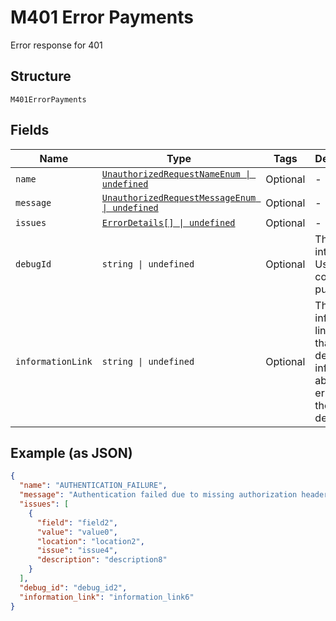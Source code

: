 
# M401 Error Payments

Error response for 401

## Structure

`M401ErrorPayments`

## Fields

| Name | Type | Tags | Description |
|  --- | --- | --- | --- |
| `name` | [`UnauthorizedRequestNameEnum \| undefined`](../../doc/models/unauthorized-request-name-enum.md) | Optional | - |
| `message` | [`UnauthorizedRequestMessageEnum \| undefined`](../../doc/models/unauthorized-request-message-enum.md) | Optional | - |
| `issues` | [`ErrorDetails[] \| undefined`](../../doc/models/error-details.md) | Optional | - |
| `debugId` | `string \| undefined` | Optional | The PayPal internal ID. Used for correlation purposes. |
| `informationLink` | `string \| undefined` | Optional | The information link, or URI, that shows detailed information about this error for the developer. |

## Example (as JSON)

```json
{
  "name": "AUTHENTICATION_FAILURE",
  "message": "Authentication failed due to missing authorization header, or invalid authentication credentials.",
  "issues": [
    {
      "field": "field2",
      "value": "value0",
      "location": "location2",
      "issue": "issue4",
      "description": "description8"
    }
  ],
  "debug_id": "debug_id2",
  "information_link": "information_link6"
}
```

